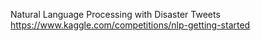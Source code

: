 Natural Language Processing with Disaster Tweets
https://www.kaggle.com/competitions/nlp-getting-started

